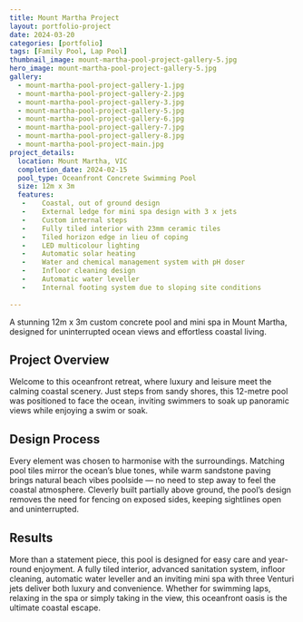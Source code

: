 ```yaml
---
title: Mount Martha Project
layout: portfolio-project
date: 2024-03-20
categories: [portfolio]
tags: [Family Pool, Lap Pool]
thumbnail_image: mount-martha-pool-project-gallery-5.jpg
hero_image: mount-martha-pool-project-gallery-5.jpg
gallery:
  - mount-martha-pool-project-gallery-1.jpg
  - mount-martha-pool-project-gallery-2.jpg
  - mount-martha-pool-project-gallery-3.jpg
  - mount-martha-pool-project-gallery-5.jpg
  - mount-martha-pool-project-gallery-6.jpg
  - mount-martha-pool-project-gallery-7.jpg
  - mount-martha-pool-project-gallery-8.jpg
  - mount-martha-pool-project-main.jpg
project_details:
  location: Mount Martha, VIC
  completion_date: 2024-02-15
  pool_type: Oceanfront Concrete Swimming Pool
  size: 12m x 3m
  features:
   -	Coastal, out of ground design
   -	External ledge for mini spa design with 3 x jets
   -	Custom internal steps
   -	Fully tiled interior with 23mm ceramic tiles
   -	Tiled horizon edge in lieu of coping
   -	LED multicolour lighting
   -	Automatic solar heating
   -	Water and chemical management system with pH doser 
   -	Infloor cleaning design
   -	Automatic water leveller
   -	Internal footing system due to sloping site conditions
  
---
```


A stunning 12m x 3m custom concrete pool and mini spa in Mount Martha, designed for uninterrupted ocean views and effortless coastal living.

## Project Overview

Welcome to this oceanfront retreat, where luxury and leisure meet the calming coastal scenery. Just steps from sandy shores, this 12-metre pool was positioned to face the ocean, inviting swimmers to soak up panoramic views while enjoying a swim or soak.


## Design Process

Every element was chosen to harmonise with the surroundings. Matching pool tiles mirror the ocean’s blue tones, while warm sandstone paving brings natural beach vibes poolside — no need to step away to feel the coastal atmosphere. Cleverly built partially above ground, the pool’s design removes the need for fencing on exposed sides, keeping sightlines open and uninterrupted.

## Results

More than a statement piece, this pool is designed for easy care and year-round enjoyment. A fully tiled interior, advanced sanitation system, infloor cleaning, automatic water leveller and an inviting mini spa with three Venturi jets deliver both luxury and convenience. Whether for swimming laps, relaxing in the spa or simply taking in the view, this oceanfront oasis is the ultimate coastal escape.